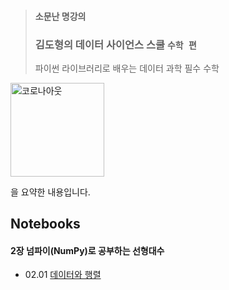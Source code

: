 > #### 소문난 명강의
> ### 김도형의 데이터 사이언스 스쿨 `수학 편`
> 파이썬 라이브러리로 배우는 데이터 과학 필수 수학

<img width="150" alt="코로나아웃" src="https://user-images.githubusercontent.com/45453533/83346193-4eee2900-a355-11ea-9f35-b9f451aba048.png">

을 요약한 내용입니다.
<br>

## Notebooks
#### 2장 넘파이(NumPy)로 공부하는 선형대수
- 02.01 [데이터와 행렬](https://nbviewer.jupyter.org/github/dataminegames/Mathematics/blob/master/%5B%EC%9A%94%EC%95%BD%5D%EA%B9%80%EB%8F%84%ED%98%95%EC%9D%98_%EB%8D%B0%EC%9D%B4%ED%84%B0%EC%82%AC%EC%9D%B4%EC%96%B8%EC%8A%A4%EC%8A%A4%EC%BF%A8_%EC%88%98%ED%95%99%ED%8E%B8/02.01%20%E1%84%83%E1%85%A6%E1%84%8B%E1%85%B5%E1%84%90%E1%85%A5%E1%84%8B%E1%85%AA%20%E1%84%92%E1%85%A2%E1%86%BC%E1%84%85%E1%85%A7%E1%86%AF.ipynb)
